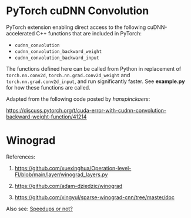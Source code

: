 # PyTorch cuDNN Convolution

PyTorch extension enabling direct access to the following cuDNN-accelerated C++ functions
that are included in PyTorch:

- `cudnn_convolution`
- `cudnn_convolution_backward_weight`
- `cudnn_convolution_backward_input`

The functions defined here can be called from Python in replacement of
`torch.nn.conv2d`, `torch.nn.grad.conv2d_weight` and `torch.nn.grad.conv2d_input`,
and run significantly faster. See **example.py** for how these functions
are called.

Adapted from the following code posted by *hanspinckaers*:

https://discuss.pytorch.org/t/cuda-error-with-cudnn-convolution-backward-weight-function/41214


# Winograd

References:

1. https://github.com/xuexinghua/Operation-level-FI/blob/main/layer/winograd_layers.py

2. https://github.com/adam-dziedzic/winograd

3. https://github.com/xingyul/sparse-winograd-cnn/tree/master/doc

Also see: [Speedups or not?](https://discuss.pytorch.org/t/why-does-winograd-algorithm-speedup-convolution-given-that-mul-and-add-cost-the-same-clock-cycles-on-gpu/89993)